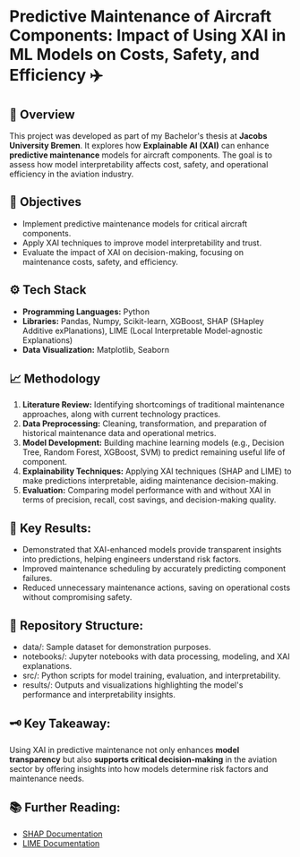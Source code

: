 # Predictive Maintenance of Aircraft Components: Impact of Using XAI in ML Models on Costs, Safety, and Efficiency ✈️

## 📓 Overview
This project was developed as part of my Bachelor's thesis at **Jacobs University Bremen**. It explores how **Explainable AI (XAI)** can enhance **predictive maintenance** models for aircraft components. The goal is to assess how model interpretability affects cost, safety, and operational efficiency in the aviation industry.

## 🎯 Objectives
- Implement predictive maintenance models for critical aircraft components.
- Apply XAI techniques to improve model interpretability and trust.
- Evaluate the impact of XAI on decision-making, focusing on maintenance costs, safety, and efficiency.

## ⚙️ Tech Stack
- **Programming Languages:** Python
- **Libraries:** Pandas, Numpy, Scikit-learn, XGBoost, SHAP (SHapley Additive exPlanations), LIME (Local Interpretable Model-agnostic Explanations)
- **Data Visualization:** Matplotlib, Seaborn

## 📈 Methodology
1. **Literature Review:** Identifying shortcomings of traditional maintenance approaches, along with current technology practices.
2. **Data Preprocessing:** Cleaning, transformation, and preparation of historical maintenance data and operational metrics.
3. **Model Development:** Building machine learning models (e.g., Decision Tree, Random Forest, XGBoost, SVM) to predict remaining useful life of component.
4. **Explainability Techniques:** Applying XAI techniques (SHAP and LIME) to make predictions interpretable, aiding maintenance decision-making.
5. **Evaluation:** Comparing model performance with and without XAI in terms of precision, recall, cost savings, and decision-making quality.

## 🚀 Key Results:
- Demonstrated that XAI-enhanced models provide transparent insights into predictions, helping engineers understand risk factors.
- Improved maintenance scheduling by accurately predicting component failures.
- Reduced unnecessary maintenance actions, saving on operational costs without compromising safety.

## 📂 Repository Structure:
- data/: Sample dataset for demonstration purposes.
- notebooks/: Jupyter notebooks with data processing, modeling, and XAI explanations.
- src/: Python scripts for model training, evaluation, and interpretability.
- results/: Outputs and visualizations highlighting the model's performance and interpretability insights.

## 🗝 Key Takeaway:
Using XAI in predictive maintenance not only enhances **model transparency** but also **supports critical decision-making** in the aviation sector by offering insights into how models determine risk factors and maintenance needs.

## 📚 Further Reading:
- [SHAP Documentation](https://shap.readthedocs.io/en/latest/)
- [LIME Documentation](https://lime-ml.readthedocs.io/en/latest/)

